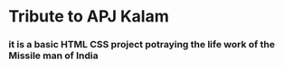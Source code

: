 # Tribute to APJ Kalam

### it is a basic HTML CSS project potraying the life work of the Missile man of India
